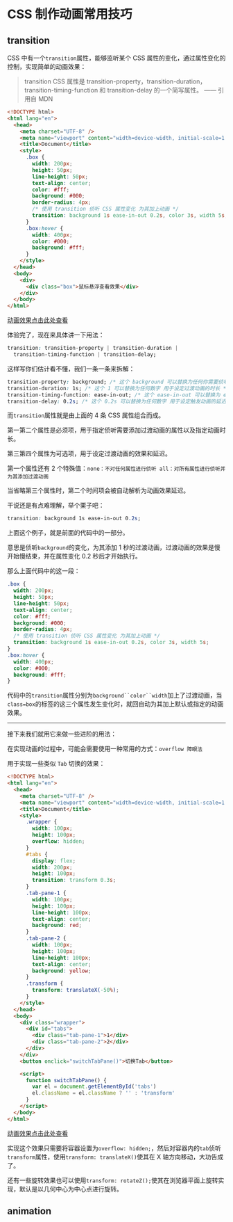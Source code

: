 # CSS 制作动画常用技巧

## transition

CSS 中有一个`transition`属性，能够监听某个 CSS 属性的变化，通过属性变化的控制，实现简单的动画效果：

> transition CSS 属性是 transition-property，transition-duration，transition-timing-function 和 transition-delay 的一个简写属性。 —— 引用自 MDN

```html {16-17}
<!DOCTYPE html>
<html lang="en">
  <head>
    <meta charset="UTF-8" />
    <meta name="viewport" content="width=device-width, initial-scale=1.0" />
    <title>Document</title>
    <style>
      .box {
        width: 200px;
        height: 50px;
        line-height: 50px;
        text-align: center;
        color: #fff;
        background: #000;
        border-radius: 4px;
        /* 使用 transition 侦听 CSS 属性变化 为其加上动画 */
        transition: background 1s ease-in-out 0.2s, color 3s, width 5s;
      }
      .box:hover {
        width: 400px;
        color: #000;
        background: #fff;
      }
    </style>
  </head>
  <body>
    <div>
      <div class="box">鼠标悬浮查看效果</div>
    </div>
  </body>
</html>
```

[动画效果点击此处查看](https://codepen.io/wjq990112/pen/PoqEemX)

体验完了，现在来具体讲一下用法：

```css
transition: transition-property | transition-duration |
  transition-timing-function | transition-delay;
```

这样写你们估计看不懂，我们一条一条来拆解：

```css
transition-property: background; /* 这个 background 可以替换为任何你需要侦听变化的 CSS 属性 */
transition-duration: 1s; /* 这个 1 可以替换为任何数字 用于设定过渡动画的时长 */
transition-timing-function: ease-in-out; /* 这个 ease-in-out 可以替换为 ease、ease-in、ease-out 等属性（默认值是 ease） 用于设定过渡动画的效果 */
transition-delay: 0.2s; /* 这个 0.2s 可以替换为任何数字 用于设定触发动画的延迟 */
```

而`transition`属性就是由上面的 4 条 CSS 属性组合而成。

第一第二个属性是必须项，用于指定侦听需要添加过渡动画的属性以及指定动画时长。

第三第四个属性为可选项，用于设定过渡动画的效果和延迟。

第一个属性还有 2 个特殊值：`none：不对任何属性进行侦听 all：对所有属性进行侦听并为其添加过渡动画`

当省略第三个属性时，第二个时间项会被自动解析为动画效果延迟。

干说还是有点难理解，举个栗子吧：

```css
transition: background 1s ease-in-out 0.2s;
```

上面这个例子，就是前面的代码中的一部分。

意思是侦听`background`的变化，为其添加 1 秒的过渡动画，过渡动画的效果是慢开始慢结束，并在属性变化 0.2 秒后才开始执行。

那么上面代码中的这一段：

```css {9-10}
.box {
  width: 200px;
  height: 50px;
  line-height: 50px;
  text-align: center;
  color: #fff;
  background: #000;
  border-radius: 4px;
  /* 使用 transition 侦听 CSS 属性变化 为其加上动画 */
  transition: background 1s ease-in-out 0.2s, color 3s, width 5s;
}
.box:hover {
  width: 400px;
  color: #000;
  background: #fff;
}
```

代码中的`transition`属性分别为` background``color``width `加上了过渡动画，当`class=box`的标签的这三个属性发生变化时，就回自动为其加上默认或指定的动画效果。

---

接下来我们就用它来做一些进阶的用法：

在实现动画的过程中，可能会需要使用一种常用的方式：`overflow 障眼法`

用于实现一些类似 `Tab` 切换的效果：

```html
<!DOCTYPE html>
<html lang="en">
  <head>
    <meta charset="UTF-8" />
    <meta name="viewport" content="width=device-width, initial-scale=1.0" />
    <title>Document</title>
    <style>
      .wrapper {
        width: 100px;
        height: 100px;
        overflow: hidden;
      }
      #tabs {
        display: flex;
        width: 200px;
        height: 100px;
        transition: transform 0.3s;
      }
      .tab-pane-1 {
        width: 100px;
        height: 100px;
        line-height: 100px;
        text-align: center;
        background: red;
      }
      .tab-pane-2 {
        width: 100px;
        height: 100px;
        line-height: 100px;
        text-align: center;
        background: yellow;
      }
      .transform {
        transform: translateX(-50%);
      }
    </style>
  </head>
  <body>
    <div class="wrapper">
      <div id="tabs">
        <div class="tab-pane-1">1</div>
        <div class="tab-pane-2">2</div>
      </div>
    </div>
    <button onclick="switchTabPane()">切换Tab</button>

    <script>
      function switchTabPane() {
        var el = document.getElementById('tabs')
        el.className = el.className ? '' : 'transform'
      }
    </script>
  </body>
</html>
```

[动画效果点击此处查看](https://codepen.io/wjq990112/pen/MWwrXWo)

实现这个效果只需要将容器设置为`overflow: hidden;`，然后对容器内的`tab`侦听`transform`属性，使用`transform: translateX()`使其在 X 轴方向移动，大功告成了。

还有一些旋转效果也可以使用`transform: rotateZ();`使其在浏览器平面上旋转实现，默认是以几何中心为中心点进行旋转。

## animation
